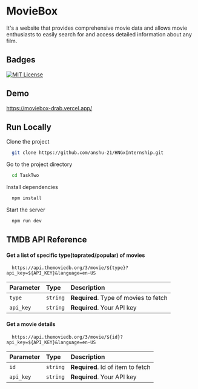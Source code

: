 # MovieBox

It's a website that provides comprehensive movie data and allows movie enthusiasts to easily search for and access detailed information about any film.

## Badges

[![MIT License](https://img.shields.io/badge/License-MIT-green.svg)](https://choosealicense.com/licenses/mit/)

## Demo

https://moviebox-drab.vercel.app/

## Run Locally

Clone the project

```bash
  git clone https://github.com/anshu-21/HNGxInternship.git
```

Go to the project directory

```bash
  cd TaskTwo
```

Install dependencies

```bash
  npm install
```

Start the server

```bash
  npm run dev
```

## TMDB API Reference

#### Get a list of specific type(toprated/popular) of movies

```http
  https://api.themoviedb.org/3/movie/${type}?api_key=${API_KEY}&language=en-US
```

| Parameter | Type     | Description                           |
| :-------- | :------- | :------------------------------------ |
| `type`    | `string` | **Required**. Type of movies to fetch |
| `api_key` | `string` | **Required**. Your API key            |

#### Get a movie details

```http
  https://api.themoviedb.org/3/movie/${id}?api_key=${API_KEY}&language=en-US
```

| Parameter | Type     | Description                       |
| :-------- | :------- | :-------------------------------- |
| `id`      | `string` | **Required**. Id of item to fetch |
| `api_key` | `string` | **Required**. Your API key        |
